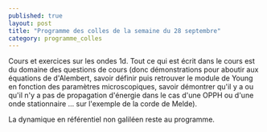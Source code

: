 ```yaml
---
published: true
layout: post
title: "Programme des colles de la semaine du 28 septembre"
category: programme_colles
---
```

Cours et exercices sur les ondes 1d. Tout ce qui est écrit dans le cours est du domaine des questions de cours (donc démonstrations pour aboutir aux équations de d'Alembert, savoir définir puis retrouver le module de Young en fonction des paramètres microscopiques, savoir démontrer qu'il y a ou qu'il n'y a pas de propagation d'énergie dans le cas d'une OPPH ou d'une onde stationnaire ... sur l'exemple de la corde de Melde).

La dynamique en référentiel non galiléen reste au programme.
